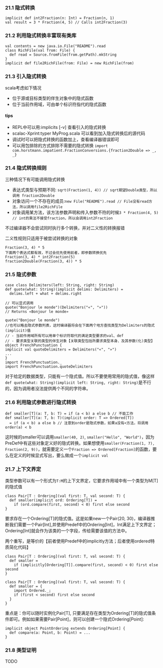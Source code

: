 ### 21.1 隐式转换

	implicit def int2Fraction(n: Int) = Fraction(n, 1)
	val result = 3 * Fraction(4, 5) // Calls int2Fraction(3)

### 21.2 利用隐式转换丰富现有类库

	val contents = new java.io.File("README").read
	class RichFile(val from: File) {
	  def read = Source.fromFile(from.getPath).mkString
	}
	implicit def file2RichFile(from: File) = new RichFile(from)

### 21.3 引入隐式转换

scala考虑如下情况

- 位于源或目标类型的伴生对象中的隐式函数
- 位于当前作用域，可由单个标识符指代的隐式函数

#### tips

- REPL中可以用:implicits [-v] 查看引入的隐式转换
- scalac-Xprint:typer MyProg.scala 可以看到加入隐式转换后的源代码 
- 调试时可以把隐式转换的函数加上，查看编译器错误即可
- 可以用包排除的方式排除不需要的隐式转换 `import com.horstmann.impatient.FractionConversions.{fraction2Double => _, _}`

### 21.4 隐式转换规则

三种情况下有可能调用隐式转换

- 表达式类型与预期不同: `sqrt(Fraction(1, 4)) // sqrt期望Double类型，所以调用 fraction2Double`
- 对象访问一个不存在的成员:`new File("README").read // File没有read方法，所以调用file2RichFile`
- 对象调用某方法，该方法参数声明和传入参数不符的时候`3 * Fraction(4, 5) // int的乘法不接受fraction，所以会调用int2Fraction`

不过编译器不会尝试同时执行多个转换，并对二义性的转换报错

二义性规则只适用于被尝试转换的对象
	
	Fraction(3, 4) * 5
	下面两个表达式都有效，不过会优先使用前者，即参数转换优先
	Fraction(3, 4) * int2Fraction(5)
	fraction2Double(Fraction(3, 4)) * 5

### 21.5 隐式参数

	case class Delimiters(left: String, right: String)
	def quote(what: String)(implicit delims: Delimiters) =
	  delims.left + what + delims.right
	
	// 可以显式调用
	quote("Bonjour le monde")(Delimiters("«", "»"))
	// Returns «Bonjour le monde»
	
	quote("Bonjour le monde")
	//也可以略去隐式参数列表，这时编译器将会在下面两个地方查找类型为Delimiters的隐式(implicit)值
	// - 当前作用域所有可以用单个标识符取代的满足类型要求的val、def
	// - 要求类型关联的类型的伴生对象【关联类型包括所要求类型本身、及其参数(化)类型】
	object FrenchPunctuation {
	implicit val quoteDelimiters = Delimiters("«", "»")
	...
	}
	import FrenchPunctuation._
	import FrenchPunctuation.quoteDelimiters


对于给定的数据类型，只能有一个隐式值。所以不要使用常用的隐式值，像这样`def quote(what: String)(implicit left: String, right: String)`是不行的，因为调用者没法提供两个不同的字符串。

### 21.6 利用隐式参数进行隐式转换

	def smaller[T](a: T, b: T) = if (a < b) a else b // 不能工作
	def smaller[T](a: T, b: T)(implicit order: T => Ordered[T])
	  = if (a < b) a else b // 注意到order是隐式参数，如果a没有<方法，将调用order(a) < b 

这时候的smaller可以调用`smaller(40, 2)`, `smaller("Hello", "World")`，因为PreDef中有这些对象定义好的隐式转换。如果想使用`smaller(Fraction(1, 7), Fraction(2, 9))`，就需要定义一个`Fraction => Ordered[Fraction]`的函数，要么在定义的时候显式写出，要么做成一个`implicit val`

### 21.7 上下文界定

类型参数可以有一个形式为`T:M`的上下文界定，它要求作用域中有一个类型为M[T]的隐式值

	class Pair[T : Ordering](val first: T, val second: T) {
	  def smaller(implicit ord: Ordering[T]) =
	    if (ord.compare(first, second) < 0) first else second
	}

要求存在一个Ordering[T]的隐式值。这是如果new一个Pair(20, 30)，编译器推断我们需要一个Pair[Int],并使用Predef中的Ordering[Int]，Int满足上下文界定；Ordering[Int]就会作为该类的一个字段，传给需要该值的方法中。

两个重写，是等价的【前者使用Predef中的implicitly方法；后者使用ordered特质简化代码】

	class Pair[T : Ordering](val first: T, val second: T) {
	  def smaller =
	    if (implicitly[Ordering[T]].compare(first, second) < 0) first else second
	}
	
	class Pair[T : Ordering](val first: T, val second: T) {
	  def smaller = {
	    import Ordered._;
	    if (first < second) first else second
	  }
	}

重点是：你可以随时实例化Pair[T], 只要满足存在类型为Ordering[T]的隐式值条件即可。例如如果需要Pair[Point]，则可以创建一个隐式Ordering[Point]:

	implicit object PointOrdering extends Ordering[Point] {
	  def compare(a: Point, b: Point) = ...
	}

### 21.8 类型证明

TODO





























